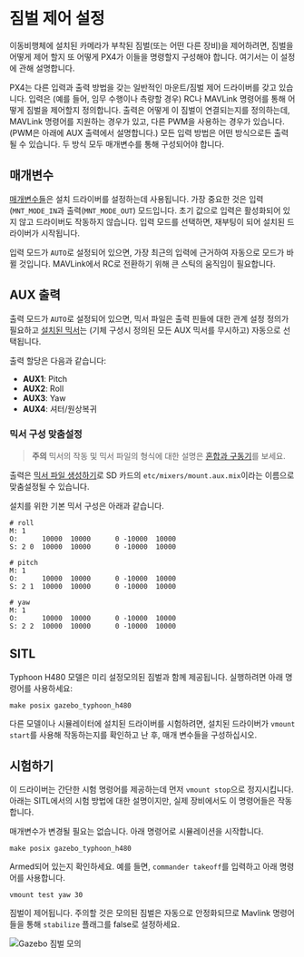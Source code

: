 # 짐벌 제어 설정

이동비행체에 설치된 카메라가 부착된 짐벌(또는 어떤 다른 장비)을 제어하려면, 짐벌을 어떻게 제어 할지 또 어떻게 PX4가 이들을 명령할지 구성해야 합니다. 여기서는 이 설정에 관해 설명합니다.

PX4는 다른 입력과 출력 방법을 갖는 일반적인 마운트/짐벌 제어 드라이버를 갖고 있습니다. 입력은 (예를 들어, 임무 수행이나 측량할 경우) RC나 MAVLink 명령어를 통해 어떻게 짐벌을 제어할지 정의합니다. 출력은 어떻게 이 짐벌이 연결되는지를 정의하는데, MAVLink 명령어를 지원하는 경우가 있고, 다른 PWM을 사용하는 경우가 있습니다. (PWM은 아래에 AUX 출력에서 설명합니다.) 모든 입력 방법은 어떤 방식으로든 출력될 수 있습니다. 두 방식 모두 매개변수를 통해 구성되어야 합니다.

## 매개변수

[매개변수들](../advanced/parameter_reference.md#mount)은 설치 드라이버를 설정하는데 사용됩니다. 가장 중요한 것은 입력(`MNT_MODE_IN`과 출력(`MNT_MODE_OUT`) 모드입니다. 초기 값으로 입력은 활성화되어 있지 않고 드라이버도 작동하지 않습니다. 입력 모드를 선택하면, 재부팅이 되어 설치된 드라이버가 시작됩니다.

입력 모드가 `AUTO`로 설정되어 있으면, 가장 최근의 입력에 근거하여 자동으로 모드가 바뀔 것입니다. MAVLink에서 RC로 전환하기 위해 큰 스틱의 움직임이 필요합니다.

## AUX 출력

출력 모드가 `AUTO`로 설정되어 있으면, 믹서 파일은 출력 핀들에 대한 관계 설정 정의가 필요하고 [설치된 믹서](https://github.com/PX4/Firmware/blob/master/ROMFS/px4fmu_common/mixers/mount.aux.mix)는 (기체 구성시 정의된 모든 AUX 믹서를 무시하고) 자동으로 선택됩니다.

출력 할당은 다음과 같습니다:

- **AUX1**: Pitch
- **AUX2**: Roll
- **AUX3**: Yaw
- **AUX4**: 셔터/원상복귀

### 믹서 구성 맞춤설정

> **주의** 믹서의 작동 및 믹서 파일의 형식에 대한 설명은 [혼합과 구동기](../concept/mixing.md)를 보세요.

출력은 [믹서 파일 생성하기](../advanced/system_startup.md#starting-a-custom-mixer)로 SD 카드의 `etc/mixers/mount.aux.mix`이라는 이름으로 맞춤설정될 수 있습니다.

설치를 위한 기본 믹서 구성은 아래과 같습니다.

    # roll
    M: 1
    O:      10000  10000      0 -10000  10000
    S: 2 0  10000  10000      0 -10000  10000
    
    # pitch
    M: 1
    O:      10000  10000      0 -10000  10000
    S: 2 1  10000  10000      0 -10000  10000
    
    # yaw
    M: 1
    O:      10000  10000      0 -10000  10000
    S: 2 2  10000  10000      0 -10000  10000
    
    

## SITL

Typhoon H480 모델은 미리 설정모의된 짐벌과 함께 제공됩니다. 실행하려면 아래 명령어를 사용하세요:

    make posix gazebo_typhoon_h480
    

다른 모델이나 시뮬레이터에 설치된 드라이버를 시험하려면, 설치된 드라이버가 `vmount start`를 사용해 작동하는지를 확인하고 난 후, 매개 변수들을 구성하십시오.

## 시험하기

이 드라이버는 간단한 시험 명령어를 제공하는데 먼저 `vmount stop`으로 정지시킵니다. 아래는 SITL에서의 시험 방법에 대한 설명이지만, 실제 장비에서도 이 명령어들은 작동합니다.

매개변수가 변경될 필요는 없습니다. 아래 명령어로 시뮬레이션을 시작합니다.

    make posix gazebo_typhoon_h480
    

Armed되어 있는지 확인하세요. 예를 들면, `commander takeoff`를 입력하고 아래 명령어를 사용합니다.

    vmount test yaw 30
    

짐벌이 제어됩니다. 주의할 것은 모의된 짐벌은 자동으로 안정화되므로 Mavlink 명령어들을 통해 `stabilize` 플래그를 false로 설정하세요.

![Gazebo 짐벌 모의](../../assets/gazebo/gimbal-simulation.png)